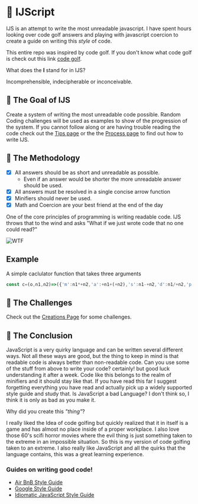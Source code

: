 # :japanese_goblin: IJScript

IJS is an attempt to write the most unreadable javascript. I have spent hours looking over code golf answers and playing with javascript coercion to create a guide on writing this *style* of code. 

This entire repo was inspired by code golf. If you don't know what code golf is check out this link [code golf](https://dev.to/healeycodes/answered-what-the-heck-is-code-golf-48pi). 

What does the **I** stand for in IJS?

Incomprehensible, indecipherable or inconceivable.

## :dart: The Goal of IJS

Create a system of writing the most unreadable code possible. Random Coding challenges will be used as examples to show of the progression of the system. If you cannot follow along or are having trouble reading the code check out the [Tips page](Tips.md) or the the [Process page](Process.md) to find out how to write IJS.

## :art: The Methodology

- [x] All answers should be as short and unreadable as possible.
  - Even if an answer would be shorter the more unreadable answer should be used.
- [x] All answers must be resolved in a single concise arrow function
- [x] Minifiers should never be used.
- [x] Math and Coercion are your best friend at the end of the day

One of the core principles of programming is writing readable code. IJS throws that to the wind and asks "What if we just wrote code that no one could read?"

![WTF](https://media.tenor.com/images/88d97fbeb4a01f923012b103417f7cb1/tenor.gif)

## Example

A simple caclulator function that takes three arguments

```JavaScript
const c=(o,n1,n2)=>({'m':n1*+n2,'a':+n1+(+n2),'s':n1-+n2,'d':n1/+n2,'p':(n1**+n2)}[o[0]]||'undefined operator');
```

## :100: The Challenges

Check out the [Creations Page](Creations.md) for some challenges.

## :tada:	The Conclusion

JavaScript is a very quirky language and can be written several different ways. Not all these ways are good, but the thing to keep in mind is that readable code is always better than non-readable code. Can you use some of the stuff from above to write your code? certainly! but good luck understanding it after a week. Code like this belongs to the realm of minifiers and it should stay like that. If you have read this far I suggest forgetting everything you have read and actually pick up a widely supported style guide and study that. Is JavaScript a bad Language? I don't think so, I think it is only as bad as you make it.

Why did you create this *"thing"*?

I really liked the Idea of code golfing but quickly realized that it in itself is a game and has almost no place inside of a proper workplace. I also love those 60's scifi horror movies where the evil thing is just something taken to the extreme in an impossible situation.
So this is my version of code golfing taken to an extreme. I also really like JavaScript and all the quirks that the language contains, this was a great learning experience.

### Guides on writing good code!

- [Air BnB Style Guide](https://github.com/airbnb/javascript)
- [Google Style Guide](https://google.github.io/styleguide/jsguide.html)
- [Idiomatic JavaScript Style Guide](https://github.com/rwaldron/idiomatic.js/)
